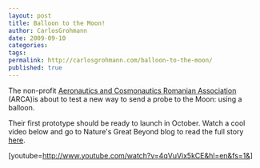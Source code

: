 ```yaml
---
layout: post
title: Balloon to the Moon!
author: CarlosGrohmann
date: 2009-09-10
categories: 
tags: 
permalink: http://carlosgrohmann.com/balloon-to-the-moon/
published: true
---
```



The non-profit [Aeronautics and Cosmonautics Romanian Association](http://www.arcaspace.ro/) (ARCA)is about to test a new way to send a probe to the Moon: using a balloon.  

  

Their first prototype should be ready to launch in October. Watch a cool video below and go to Nature's Great Beyond blog to read the full story [here](http://blogs.nature.com/news/thegreatbeyond/2009/09/romania_to_the_moon_by_balloon.html).  

  

[youtube=http://www.youtube.com/watch?v=4qVuVix5kCE&hl=en&fs=1&]
